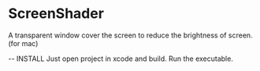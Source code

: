 ScreenShader
============

A transparent window cover the screen to reduce the brightness of screen. (for mac)

-- INSTALL
Just open project in xcode and build.
Run the executable.


